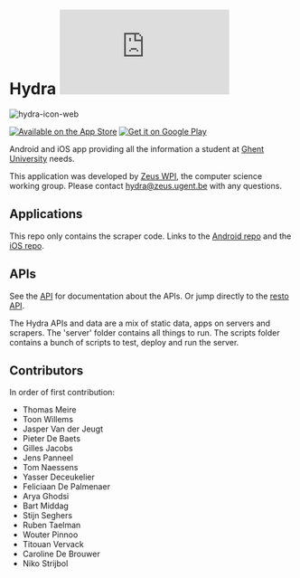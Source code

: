 # Hydra [![Analytics](https://ga-beacon.appspot.com/UA-25444917-6/ZeusWPI/hydra/README.md?pixel)](https://github.com/igrigorik/ga-beacon)

![hydra-icon-web](https://f.cloud.github.com/assets/5676/46955/0101cef4-58a8-11e2-8b16-06537c38a8cf.png)


[![Available on the App Store](https://zeus.ugent.be/assets/images/apple.svg)](https://itunes.apple.com/be/app/hydra/id602640924)
[![Get it on Google Play](https://zeus.ugent.be/assets/images/google.svg)](https://play.google.com/store/apps/details?id=be.ugent.zeus.hydra&utm_source=global_co&utm_medium=prtnr&utm_content=Mar2515&utm_campaign=PartBadge&pcampaignid=MKT-Other-global-all-co-prtnr-py-PartBadge-Mar2515-1)

Android and iOS app providing all the information a student at [Ghent University](http://www.ugent.be/) needs.

This application was developed by [Zeus WPI](http://zeus.ugent.be), the computer science working group. Please contact [hydra@zeus.ugent.be](mailto:hydra@zeus.ugent.be) with any questions.

## Applications

This repo only contains the scraper code. Links to the [Android repo](https://github.com/ZeusWPI/hydra-android) and the [iOS repo](https://github.com/ZeusWPI/hydra-iOS).

## APIs

See the [API](api.md) for documentation about the APIs. Or jump directly to the [resto API](api-resto-02.md).


The Hydra APIs and data are a mix of static data, apps on servers and scrapers.
The 'server' folder contains all things to run.
The scripts folder contains a bunch of scripts to test, deploy and run the server.


## Contributors

In order of first contribution:

* Thomas Meire
* Toon Willems
* Jasper Van der Jeugt
* Pieter De Baets
* Gilles Jacobs
* Jens Panneel
* Tom Naessens
* Yasser Deceukelier
* Feliciaan De Palmenaer
* Arya Ghodsi
* Bart Middag
* Stijn Seghers
* Ruben Taelman
* Wouter Pinnoo
* Titouan Vervack
* Caroline De Brouwer
* Niko Strijbol
